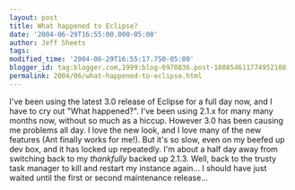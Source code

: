 ```yaml
---
layout: post
title: What happened to Eclipse?
date: '2004-06-29T16:55:00.000-05:00'
author: Jeff Sheets
tags:
modified_time: '2004-06-29T16:55:17.750-05:00'
blogger_id: tag:blogger.com,1999:blog-6970836.post-108854611774952108
permalink: 2004/06/what-happened-to-eclipse.html
---
```


I've been using the latest 3.0 release of Eclipse for a full day now, and I
      have to cry out "What happened?". I've been using 2.1.x for many many months now, without so
      much as a hiccup. However 3.0 has been causing me problems all day. I love the new look, and I
      love many of the new features (Ant finally works for me!). But it's so slow, even on my beefed
      up dev box, and it has locked up repeatedly. I'm about a half day away from switching back to
      my *thankfully* backed up 2.1.3. Well, back to the trusty task manager to kill and restart my
      instance again... I should have just waited until the first or second maintenance release...